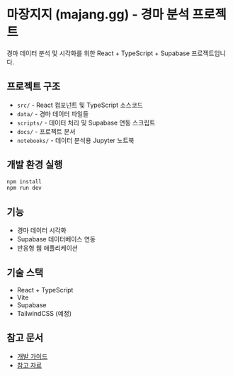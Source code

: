 # 마장지지 (majang.gg) - 경마 분석 프로젝트

경마 데이터 분석 및 시각화를 위한 React + TypeScript + Supabase 프로젝트입니다.

## 프로젝트 구조

- `src/` - React 컴포넌트 및 TypeScript 소스코드
- `data/` - 경마 데이터 파일들
- `scripts/` - 데이터 처리 및 Supabase 연동 스크립트
- `docs/` - 프로젝트 문서
- `notebooks/` - 데이터 분석용 Jupyter 노트북

## 개발 환경 실행

```bash
npm install
npm run dev
```

## 기능

- 경마 데이터 시각화
- Supabase 데이터베이스 연동
- 반응형 웹 애플리케이션

## 기술 스택

- React + TypeScript
- Vite
- Supabase
- TailwindCSS (예정)

## 참고 문서

- [개발 가이드](./AIguide.md)
- [참고 자료](https://poong.today/)
